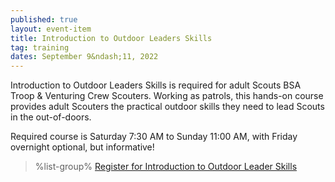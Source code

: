 ```yaml
---
published: true
layout: event-item
title: Introduction to Outdoor Leaders Skills
tag: training
dates: September 9&ndash;11, 2022
---
```


Introduction to Outdoor Leaders Skills is required for adult Scouts BSA Troop & Venturing Crew Scouters. Working as patrols, this hands-on course provides adult Scouters the practical outdoor skills they need to lead Scouts in the out-of-doors.

Required course is Saturday 7:30 AM to Sunday 11:00 AM, with Friday overnight optional, but informative!

> %list-group%
> <a href="https://scoutingevent.com/066-56079" class="list-group-item">Register for Introduction to Outdoor Leader Skills</a>
